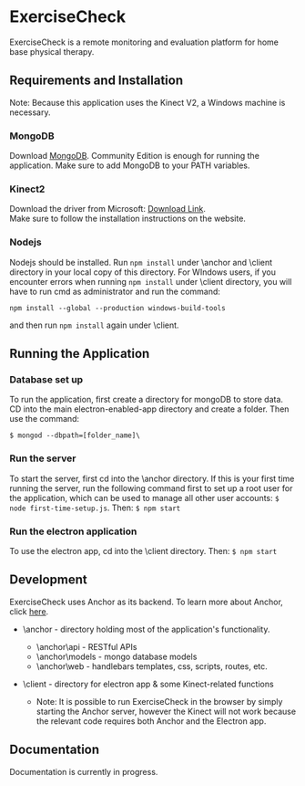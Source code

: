 
# ExerciseCheck

ExerciseCheck is a remote monitoring and evaluation platform for home base physical therapy.

## Requirements and Installation

Note: Because this application uses the Kinect V2, a Windows machine is necessary.
### MongoDB

Download [MongoDB](https://www.mongodb.com/download-center?#enterprise). Community Edition is enough for running the application. Make sure to add MongoDB to your PATH variables. 

### Kinect2

Download the driver from Microsoft: [Download Link](https://www.microsoft.com/en-us/download/confirmation.aspx?id=44559).  
Make sure to follow the installation instructions on the website. 

### Nodejs

Nodejs should be installed. Run `npm install` under \anchor and \client directory in your local copy of this directory. 
For WIndows users, if you encounter errors when running `npm install` under \client directory, you will have to run cmd as administrator and run the command:
```
npm install --global --production windows-build-tools
``` 
and then run `npm install` again under \client.

## Running the Application

### Database set up
To run the application, first create a directory for mongoDB to store data. CD into the main electron-enabled-app directory and create a folder. Then use the command:
```
$ mongod --dbpath=[folder_name]\
```
### Run the server
To start the server, first cd into the \anchor directory. If this is your first time running the server, run the following command first to set up a root user for the application, which can be used to manage all other user accounts:  `$ node first-time-setup.js`. Then: 
```$ npm start```

### Run the electron application
To use the electron app, cd into the \client directory. Then:
 ```$ npm start```

## Development 
ExerciseCheck uses Anchor as its backend. To learn more about Anchor, click [here](https://github.com/hicsail/anchor). 

 - \anchor - directory holding most of the application's functionality.
     - \anchor\api - RESTful APIs
     - \anchor\models -  mongo database models
     - \anchor\web - handlebars templates, css, scripts, routes, etc.

- \client - directory for electron app & some Kinect-related functions
    - Note: It is possible to run ExerciseCheck in the browser by simply starting the Anchor server, however the Kinect will not work because the relevant code requires both Anchor and the Electron app.

## Documentation

Documentation is currently in progress.
